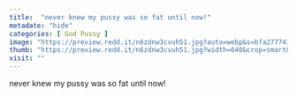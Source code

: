```yaml
---
title:  "never knew my pussy was so fat until now!"
metadate: "hide"
categories: [ God Pussy ]
image: "https://preview.redd.it/n6zdnw3cvuh51.jpg?auto=webp&s=bfa2777415452c216f05342bc057fb91ff64e12c"
thumb: "https://preview.redd.it/n6zdnw3cvuh51.jpg?width=640&crop=smart&auto=webp&s=163c3e489de1b1cf92707d44321f0ba0cf706c4b"
visit: ""
---
```

never knew my pussy was so fat until now!

